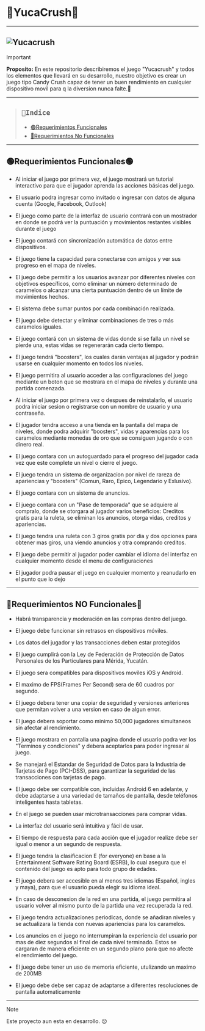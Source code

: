 # 🐆YucaCrush🐆
---
![Yucacrush](https://github.com/user-attachments/assets/1c2d54c4-de3d-4f7b-96e3-2d93accecd1f)
---
>[!Important]
> **Proposito:** En este repositorio describiremos el juego "Yucacrush" y todos los elementos que llevará en su desarrollo, nuestro objetivo es crear un juego tipo Candy Crush capaz de tener un buen rendimiento en cualquier dispositivo movil para q la diversion nunca falte.🐣
---
>## `📝Indice`
>- [🟢Requerimientos Funcionales](#requerimientos-funcionales)
>- [🔴Requerimientos No Funcionales](#requerimientos-no-funcionales)

---
## 🟢**Requerimientos Funcionales**🟢
- Al iniciar el juego por primera vez, el juego mostrará un tutorial interactivo para que el jugador aprenda las acciones básicas del juego.

- El usuario podra ingresar como invitado o ingresar con datos de alguna cuenta (Google, Facebook, Outlook)

- El juego como parte de la interfaz de usuario contrará con un mostrador en donde se podrá ver la puntuación y movimientos restantes visibles durante el juego 
   
- El juego contará con sincronización automática de datos entre dispositivos. 
   
- El juego tiene la capacidad para conectarse con amigos y  ver sus progreso en el mapa de niveles.

- El juego debe permitir a los usuarios avanzar por diferentes niveles con objetivos específicos, como eliminar un número determinado de caramelos o alcanzar una cierta puntuación dentro de un límite de movimientos hechos.
  
- El sistema debe sumar puntos por cada combinación realizada.

-  El juego debe detectar y eliminar combinaciones de tres o más caramelos iguales.

- El juego contará con un sistema de vidas donde si se falla un nivel se pierde una, estas vidas se regenerarán cada cierto tiempo.

- El juego tendrá "boosters", los cuales darán ventajas al jugador y podrán usarse en cualquier momento en todos los niveles.

- El juego permitira al usuario acceder a las configuraciones del juego mediante un boton que se mostrara en el mapa de niveles y durante una partida comenzada. 

- Al iniciar el juego por primera vez o despues de reinstalarlo, el usuario podra iniciar sesion o registrarse con un nombre de usuario y una contraseña. 

- El jugador tendra acceso a una tienda en la pantalla del mapa de niveles, donde podra adquirir "boosters", vidas y aparencias para los caramelos mediante monedas de oro que se consiguen jugando o con dinero real.

- El juego contara con un autoguardado para el progreso del jugador cada vez que este complete un nivel o cierre el juego.

- El juego tendra un sistema de organizacion por nivel de rareza de apariencias y "boosters" (Comun, Raro, Epico, Legendario y Exlusivo).

- El juego contara con un sistema de anuncios.

- El juego contara con un "Pase de temporada" que se adquiere al compralo, donde se otorgara al jugador varios beneficios: Creditos gratis para la ruleta, se eliminan los anuncios, otorga vidas, creditos y apariencias.

- El juego tendra una ruleta con 3 giros gratis por dia y dos opciones para obtener mas giros, una viendo anuncios y otra comprando creditos.

- El juego debe permitir al jugador poder cambiar el idioma del interfaz en cualquier momento desde el menu de configuraciones

- El jugador podra pausar el juego en cualquier momento y reanudarlo en el punto que lo dejo 
---
## 🔴**Requerimientos NO Funcionales**🔴
- Habrá transparencia y moderación en las compras dentro del juego.
  
- El juego debe funcionar sin retrasos en dispositivos móviles.
  
- Los datos del jugador y las transacciones deben estar protegidos

- El juego cumplirá con la Ley de Federación de Protección de Datos Personales de los Particulares para Mérida, Yucatán.

- El juego sera compatibles para dispositivos moviles iOS y Android.

- El maximo de FPS(Frames Per Second) sera de 60 cuadros por segundo.

- El juego debera tener una copiar de seguridad y versiones anteriores que permitan volver a una version en caso de algun error.

- El juego debera soportar como minimo 50,000 jugadores simultaneos sin afectar al rendimiento.

- El juego mostrara en pantalla una pagina donde el usuario podra ver los "Terminos y condiciones" y debera aceptarlos para poder ingresar al juego.

- Se manejará el Estandar de Seguridad de Datos para la Industria de Tarjetas de Pago (PCI-DSS), para garantizar la seguridad de las transacciones con tarjetas de pago.

- El juego debe ser compatible con, incluidas Android 6 en adelante, y debe adaptarse a una variedad de tamaños de pantalla, desde teléfonos inteligentes hasta tabletas.

- En el juego se pueden usar microtransacciones para comprar vidas. 

- La interfaz del usuario será intuitiva y fácil de usar.

- El tiempo de respuesta para cada acción que el jugador realize debe ser igual o menor a un segundo de respuesta.

- El juego tendra la clasificacion E (for everyone) en base a la Entertainment Software Rating Board (ESRB), lo cual asegura que el contenido del juego es apto para todo grupo de edades.

- El juego debera ser accesible en al menos tres idiomas (Español, ingles y maya), para que el usuario pueda elegir su idioma ideal. 

- En caso de desconexion de la red en una partida, el juego permitira al usuario volver al mismo punto de la partida una vez recuperada la red. 

- El juego tendra actualizaciones periodicas, donde se añadiran niveles y se actualizara la tienda con nuevas apariencias para los caramelos.

- Los anuncios en el juego no interrumpiran la experiencia del usuario por mas de diez segundos al final de cada nivel terminado. Estos se cargaran de manera eficiente en un segundo plano para que no afecte el rendimiento del juego. 

- El juego debe tener un uso de memoria eficiente, utulizando un maximo de 200MB

- El juego debe debe ser capaz de adaptarse a diferentes resoluciones de pantalla automaticamente 

---
>[!Note]
>Este proyecto aun esta en desarrollo. ☹︎

